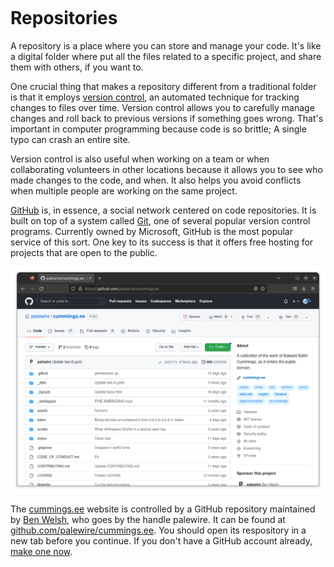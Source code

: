 ```{include} _templates/nav.html
```

# Repositories

A repository is a place where you can store and manage your code. It's like a digital folder where put all the files related to a specific project, and share them with others, if you want to.

One crucial thing that makes a repository different from a traditional folder is that it employs [version control](https://en.wikipedia.org/wiki/Version_control), an automated technique for tracking changes to files over time. Version control allows you to carefully manage changes and roll back to previous versions if something goes wrong. That's important in computer programming because code is so brittle; A single typo can crash an entire site.

Version control is also useful when working on a team or when collaborating volunteers in other locations because it allows you to see who made changes to the code, and when. It also helps you avoid conflicts when multiple people are working on the same project.

[GitHub](https://en.wikipedia.org/wiki/GitHub) is, in essence, a social network centered on code repositories. It is built on top of a system called [Git](https://en.wikipedia.org/wiki/Git), one of several popular version control programs. Currently owned by Microsoft, GitHub is the most popular service of this sort. One key to its success is that it offers free hosting for projects that are open to the public.

[![github.com/palewire/cummings.ee](_static/img/cummings-repo.png)](https://github.com/palewire/cummings.ee)

The [cummings.ee](https://cummings.ee) website is controlled by a GitHub repository maintained by [Ben Welsh](https://palewi.re/who-is-ben-welsh/), who goes by the handle palewire. It can be found at [github.com/palewire/cummings.ee](https://github.com/palewire/cummings.ee). You should open its respository in a new tab before you continue. If you don't have a GitHub account already, [make one now](https://github.com/join).
